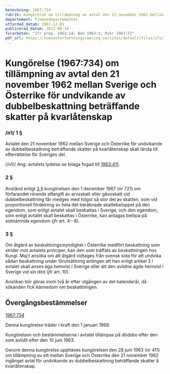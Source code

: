 ```yaml
---
beteckning: 1967:734
rubrik: Kungörelse om tillämpning av avtal den 21 november 1962 mellan Sverige och Österrike för undvikande av dubbelbeskattning beträffande skatter på kvarlåtenskap
departement: Finansdepartementet
utfardad_datum: 1967-12-01
publicerad_datum: 2013-08-14
forarbeten: "Jfr prop. 1963:14; BeU 1963:3; Rskr 1963:53"
pdf_url: https://svenskforfattningssamling.se/sites/default/files/sfs/1967-12/SFS1967-734.pdf
---
```


# Kungörelse (1967:734) om tillämpning av avtal den 21 november 1962 mellan Sverige och Österrike för undvikande av dubbelbeskattning beträffande skatter på kvarlåtenskap

### /n1/ 1 §

Avtalet den 21 november 1962 mellan Sverige och Österrike för undvikande av dubbelbeskattning beträffande skatter på kvarlåtenskap skall lända till efterrättelse för Sveriges del.

//n1// Ang. avtalets lydelse se bilaga fogad till [1963:411](https://selex.se/eli/sfs/1963/411).

### 2 §

Anstånd enligt [3 §](#3) kungörelsen den 1 december 1967 (nr 721) om förfarandet rörande eftergift av arvsskatt eller gåvoskatt vid dubbelbeskattning får medges med högst så stor del av skatten, som vid proportionell fördelning av hela det beräknade skattebeloppet på den egendom, som enligt avtalet skall beskattas i Sverige, och den egendom, som enligt avtalet skall beskattas i Österrike, kan antagas belöpa på sistnämnda egendom (jfr art. 4--8).

### 3 §

Om åtgärd av beskattningsmyndighet i Österrike medfört beskattning som strider mot avtalets principer, kan den som träffats av beskattningen hos Kungl. Maj:t ansöka om att åtgärd vidtages från svensk sida för att undvika sådan beskattning under förutsättning antingen att han enligt artikel 3 i avtalet skall anses äga hemvist i Sverige eller att den avlidne ägde hemvist i Sverige vid sin död (jfr art. 10).

Ansökan bör göras inom två år efter utgången av det kalenderår, då sökanden fick kännedom om beskattningen.

## Övergångsbestämmelser

[1967:734](https://selex.se/eli/sfs/1967/734)

Denna kungörelse träder i kraft den 1 januari 1968.

Kungörelsen och bestämmelserna i avtalet tillämpas på dödsbo efter den som avlidit efter den 10 juni 1963.

Genom denna kungörelse upphäves kungörelsen den 28 juni 1963 (nr 411) om tillämpning av ett mellan Sverige och Österrike den 21 november 1962 ingånget avtal för undvikande av dubbelbeskattning beträffande skatter å kvarlåtenskap.